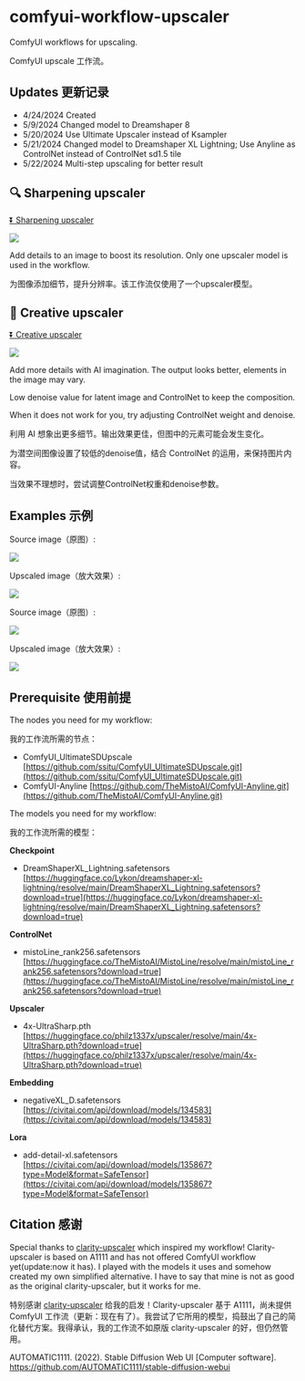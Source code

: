 # comfyui-workflow-upscaler

ComfyUI workflows for upscaling.

ComfyUI upscale 工作流。

## Updates 更新记录

- 4/24/2024 Created
- 5/9/2024 Changed model to Dreamshaper 8
- 5/20/2024 Use Ultimate Upscaler instead of Ksampler
- 5/21/2024 Changed model to Dreamshaper XL Lightning; Use Anyline as ControlNet instead of ControlNet sd1.5 tile
- 5/22/2024 Multi-step upscaling for better result

## 🔍 Sharpening upscaler

[⏬ Sharpening upscaler](https://github.com/greenzorro/comfyui-workflow-upscaler/blob/main/upscaler-sharpen.json)

![](https://github.com/greenzorro/comfyui-workflow-upscaler/blob/main/upscaler-sharpen.png?raw=true)

Add details to an image to boost its resolution. Only one upscaler model is used in the workflow.

为图像添加细节，提升分辨率。该工作流仅使用了一个upscaler模型。

## 🎨 Creative upscaler

[⏬ Creative upscaler](https://github.com/greenzorro/comfyui-workflow-upscaler/blob/main/upscaler-creative.json)

![](https://github.com/greenzorro/comfyui-workflow-upscaler/blob/main/upscaler-creative.png?raw=true)

Add more details with AI imagination. The output looks better, elements in the image may vary.

Low denoise value for latent image and ControlNet to keep the composition.

When it does not work for you, try adjusting ControlNet weight and denoise.

利用 AI 想象出更多细节。输出效果更佳，但图中的元素可能会发生变化。

为潜空间图像设置了较低的denoise值，结合 ControlNet 的运用，来保持图片内容。

当效果不理想时，尝试调整ControlNet权重和denoise参数。

## Examples 示例

Source image（原图）:

![](https://github.com/greenzorro/comfyui-workflow-upscaler/blob/main/examples/example_source.png?raw=true)

Upscaled image（放大效果）:

![](https://github.com/greenzorro/comfyui-workflow-upscaler/blob/main/examples/example_creative.png?raw=true)

Source image（原图）:

![](https://github.com/greenzorro/comfyui-workflow-upscaler/blob/main/examples/example_2_source.png?raw=true)

Upscaled image（放大效果）:

![](https://github.com/greenzorro/comfyui-workflow-upscaler/blob/main/examples/example_2_creative.png?raw=true)

## Prerequisite 使用前提

The nodes you need for my workflow:

我的工作流所需的节点：

- ComfyUI_UltimateSDUpscale [https://github.com/ssitu/ComfyUI_UltimateSDUpscale.git](https://github.com/ssitu/ComfyUI_UltimateSDUpscale.git)
- ComfyUI-Anyline [https://github.com/TheMistoAI/ComfyUI-Anyline.git](https://github.com/TheMistoAI/ComfyUI-Anyline.git)

The models you need for my workflow:

我的工作流所需的模型：

**Checkpoint**
- DreamShaperXL_Lightning.safetensors [https://huggingface.co/Lykon/dreamshaper-xl-lightning/resolve/main/DreamShaperXL_Lightning.safetensors?download=true](https://huggingface.co/Lykon/dreamshaper-xl-lightning/resolve/main/DreamShaperXL_Lightning.safetensors?download=true)

**ControlNet**
- mistoLine_rank256.safetensors [https://huggingface.co/TheMistoAI/MistoLine/resolve/main/mistoLine_rank256.safetensors?download=true](https://huggingface.co/TheMistoAI/MistoLine/resolve/main/mistoLine_rank256.safetensors?download=true)

**Upscaler**
- 4x-UltraSharp.pth [https://huggingface.co/philz1337x/upscaler/resolve/main/4x-UltraSharp.pth?download=true](https://huggingface.co/philz1337x/upscaler/resolve/main/4x-UltraSharp.pth?download=true)

**Embedding**
- negativeXL_D.safetensors [https://civitai.com/api/download/models/134583](https://civitai.com/api/download/models/134583)

**Lora**
- add-detail-xl.safetensors [https://civitai.com/api/download/models/135867?type=Model&format=SafeTensor](https://civitai.com/api/download/models/135867?type=Model&format=SafeTensor)

## Citation 感谢

Special thanks to [clarity-upscaler](https://github.com/philz1337x/clarity-upscaler) which inspired my workflow! Clarity-upscaler is based on A1111 and has not offered ComfyUI workflow yet(update:now it has). I played with the models it uses and somehow created my own simplified alternative. I have to say that mine is not as good as the original clarity-upscaler, but it works for me.

特别感谢 [clarity-upscaler](https://github.com/philz1337x/clarity-upscaler) 给我的启发！Clarity-upscaler 基于 A1111，尚未提供 ComfyUI 工作流（更新：现在有了）。我尝试了它所用的模型，捣鼓出了自己的简化替代方案。我得承认，我的工作流不如原版 clarity-upscaler 的好，但仍然管用。

AUTOMATIC1111. (2022). Stable Diffusion Web UI [Computer software]. https://github.com/AUTOMATIC1111/stable-diffusion-webui
